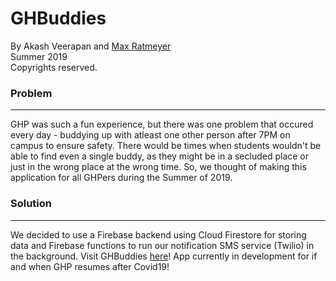 # GHBuddies
By Akash Veerapan and [Max Ratmeyer](maxratmeyer.com) <br>
Summer 2019 <br>
Copyrights reserved. <br>

### Problem
-------------
GHP was such a fun experience, but there was one problem that occured every day - buddying up with atleast one other person after 7PM on campus to ensure safety. 
There would be times when students wouldn't be able to find even a single buddy, as they might be in a secluded place or just in the wrong place at the wrong
time. So, we thought of making this application for all GHPers during the Summer of 2019. 

### Solution
--------------
We decided to use a Firebase backend using Cloud Firestore for storing data and Firebase functions to run our notification SMS service (Twilio) in the background.
Visit GHBuddies [here](https://ghbuddies.com)! App currently in development for if and when GHP resumes after Covid19!
